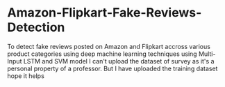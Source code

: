 # Amazon-Flipkart-Fake-Reviews-Detection
To detect fake reviews posted on Amazon and Flipkart accross various product categories using deep machine learning techniques using Multi-Input LSTM and SVM model
I can't upload the dataset of survey as it's a personal property of a professor. But I have uploaded the training dataset hope it helps

